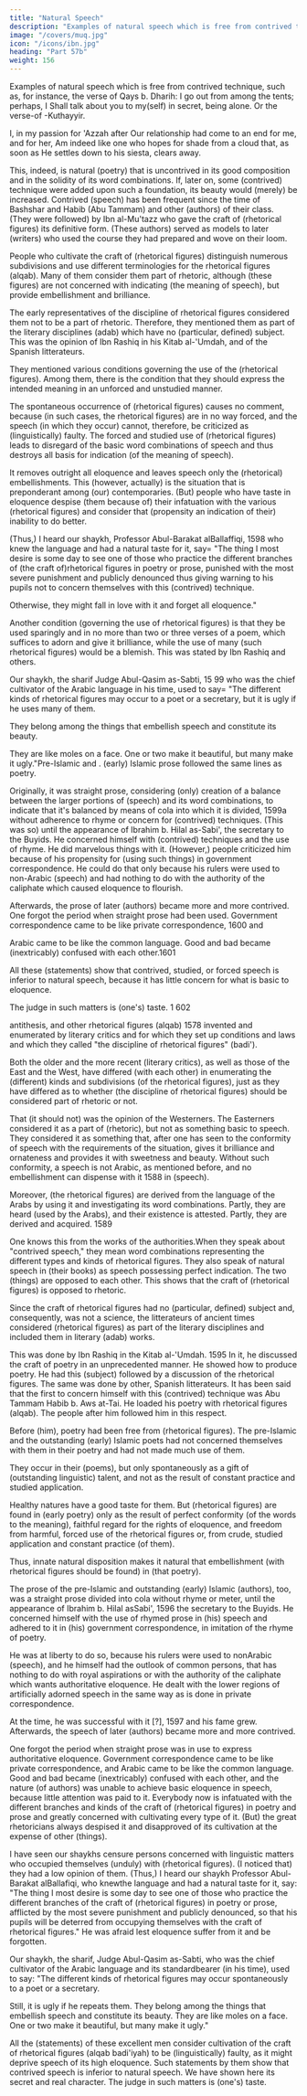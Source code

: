```yaml
---
title: "Natural Speech"
description: "Examples of natural speech which is free from contrived technique is the verse of Qays b. Dharih"
image: "/covers/muq.jpg"
icon: "/icons/ibn.jpg"
heading: "Part 57b"
weight: 156
---
```




Examples of natural speech which is free from contrived technique, such as, for instance, the verse of Qays b. Dharih: <!-- 1593 --> I go out from among the tents; perhaps, I Shall talk about you to my(self) in secret, being alone.
Or the verse-of -Kuthayyir.

I, in my passion for 'Azzah after Our relationship had come to an end for me, and for her,
Am indeed like one who hopes for shade from a cloud that, as soon as He settles down to his siesta, clears away.

This, indeed, is natural (poetry) that is uncontrived in its good composition and in the solidity of its word combinations. If, later on, some (contrived) technique were added upon such a foundation, its beauty would (merely) be increased.
Contrived (speech) has been frequent since the time of Bashshar and Habib (Abu Tammam) and other (authors) of their class. (They were followed) by Ibn al-Mu'tazz who gave the craft of (rhetorical figures) its definitive form. (These authors)
served as models to later (writers) who used the course they had prepared and wove on their loom.

People who cultivate the craft of (rhetorical figures) distinguish numerous subdivisions and use different terminologies for the rhetorical figures (alqab). Many of them consider them part of rhetoric, although (these figures) are not concerned with indicating (the meaning of speech), but provide embellishment and brilliance.

The early representatives of the discipline of rhetorical figures considered them not to be a part of rhetoric. Therefore, they mentioned them as part of the literary disciplines (adab) which have no (particular, defined) subject. This was the opinion of Ibn Rashiq in his Kitab al-'Umdah, and of the Spanish litterateurs. 

They mentioned various conditions governing the use of the (rhetorical figures). Among them, there is the condition that they should express the intended meaning in an unforced and unstudied manner.

The spontaneous occurrence of (rhetorical figures) causes no comment, because (in such cases, the rhetorical figures) are in no way forced, and the speech (in which they occur) cannot, therefore, be criticized as (linguistically) faulty. The forced and studied use of (rhetorical figures) leads to disregard of the basic word combinations of speech and thus destroys all basis for indication (of the meaning of speech). 

It removes outright all eloquence and leaves speech only the (rhetorical) embellishments. This (however, actually) is the situation that is preponderant among (our) contemporaries. (But) people who have taste in eloquence despise (them because of) their infatuation with the various (rhetorical figures) and consider that (propensity an indication of their) inability to do better.

(Thus,) I heard our shaykh, Professor Abul-Barakat alBallaffiqi, 1598 who knew the language and had a natural taste for it, say= "The thing I most desire is some day to see one of those who practice the different branches of (the craft of)rhetorical figures in poetry or prose, punished with the most severe punishment and publicly denounced thus giving warning to his pupils not to concern themselves with this (contrived) technique. 

Otherwise, they might fall in love with it and forget all eloquence."

Another condition (governing the use of rhetorical figures) is that they be used sparingly and in no more than two or three verses of a poem, which suffices to adorn and give it brilliance, while the use of many (such rhetorical figures) would be
a blemish. This was stated by Ibn Rashiq and others.

Our shaykh, the sharif Judge Abul-Qasim as-Sabti, 15 99 who was the chief cultivator of the Arabic language in his time, used to say= "The different kinds of rhetorical figures may occur to a poet or a secretary, but it is ugly if he uses many of them. 

They belong among the things that embellish speech and constitute its beauty.

They are like moles on a face. One or two make it beautiful, but many make it ugly."Pre-Islamic and . (early) Islamic prose followed the same lines as poetry. 

Originally, it was straight prose, considering (only) creation of a balance between the larger portions of (speech) and its word combinations, to indicate that it's balanced by means of cola into which it is divided, 1599a without adherence to rhyme or concern for (contrived) techniques. (This was so) until the appearance of Ibrahim b. Hilal as-Sabi', the secretary to the Buyids. He concerned himself with (contrived) techniques and the use of rhyme. He did marvelous things with it. (However,) people criticized him because of his propensity for (using such things) in government correspondence. He could do that only because his rulers were used to non-Arabic (speech) and had nothing to do with the authority of the caliphate which caused eloquence to flourish. 

Afterwards, the prose of later (authors) became more and more contrived. One forgot the period when straight prose had been used. Government correspondence came to be like private correspondence, 1600 and

Arabic came to be like the common language. Good and bad became (inextricably) confused with each other.1601

All these (statements) show that contrived, studied, or forced speech is inferior to natural speech, because it has little concern for what is basic to eloquence. 

The judge in such matters is (one's) taste. 1 602

antithesis, and other rhetorical figures (alqab) 1578 invented and enumerated by literary critics and for which they set up conditions and laws and which they
called "the discipline of rhetorical figures" (badi').

Both the older and the more recent (literary critics), as well as those of the East and the West, have differed (with each other) in enumerating the (different) kinds and subdivisions (of the rhetorical figures), just as they have differed as to
whether (the discipline of rhetorical figures) should be considered part of rhetoric or not. 

That (it should not) was the opinion of the Westerners. The Easterners considered it as a part of (rhetoric), but not as something basic to speech. They considered it as something that, after one has seen to the conformity of speech with the requirements of the situation, gives it brilliance and ornateness and provides it
with sweetness and beauty. Without such conformity, a speech is not Arabic, as mentioned before, and no embellishment can dispense with it 1588 in (speech).

Moreover, (the rhetorical figures) are derived from the language of the Arabs by using it and investigating its word combinations. Partly, they are heard (used by the Arabs), and their existence is attested. Partly, they are derived and acquired. 1589 

One knows this from the works of the authorities.When they speak about "contrived speech," they mean word combinations representing the different types and kinds of rhetorical figures. They also speak of natural speech in (their books) as speech possessing perfect indication. The two (things) are opposed to each other. This shows that the craft of (rhetorical figures) is opposed to rhetoric.

Since the craft of rhetorical figures had no (particular, defined) subject and,
consequently, was not a science, the litterateurs of ancient times considered
(rhetorical figures) as part of the literary disciplines and included them in literary
(adab) works.

This was done by Ibn Rashiq in the Kitab al-'Umdah. 1595 In it, he discussed the craft of poetry in an unprecedented manner. He showed how to produce poetry.
He had this (subject) followed by a discussion of the rhetorical figures. The same was done by other, Spanish litterateurs.
It has been said that the first to concern himself with this (contrived) technique was Abu Tammam Habib b. Aws at-Tai. He loaded his poetry with
rhetorical figures (alqab). The people after him followed him in this respect. 

Before (him), poetry had been free from (rhetorical figures). The pre-Islamic and the outstanding (early) Islamic poets had not concerned themselves with them in their
poetry and had not made much use of them. 

They occur in their (poems), but only spontaneously as a gift of (outstanding linguistic) talent, and not as the result of
constant practice and studied application. 

Healthy natures have a good taste for them. But (rhetorical figures) are found in (early poetry) only as the result of perfect conformity (of the words to the meaning), faithful regard for the rights of eloquence, and freedom from harmful, forced use of the rhetorical figures or, from crude, studied application and constant practice (of them). 

Thus, innate natural disposition makes it natural that embellishment (with rhetorical figures should be
found) in (that poetry).

The prose of the pre-Islamic and outstanding (early) Islamic (authors), too, was a straight prose divided into cola without rhyme or meter, until the appearance of Ibrahim b. Hilal asSabi', 1596 the secretary to the Buyids. He concerned himself with the use of rhymed prose in (his) speech and adhered to it in (his) government
correspondence, in imitation of the rhyme of poetry. 

He was at liberty to do so, because his rulers were used to nonArabic (speech), and he himself had the outlook of common persons, that has nothing to do with royal aspirations or with the authority of the caliphate which wants authoritative eloquence. He dealt with the lower regions of artificially adorned speech in the same way as is done in private correspondence. 

At the time, he was successful with it [?], 1597 and his fame grew. Afterwards, the speech of later (authors) became more and more contrived. 

One forgot the period when straight prose was in use to express authoritative eloquence. Government correspondence came to be like private correspondence, and Arabic
came to be like the common language. 
Good and bad became (inextricably) confused with each other, and the nature (of authors) was unable to achieve basic  eloquence in speech, because little attention was paid to it. Everybody now is infatuated with the different branches and kinds of the craft of (rhetorical figures) in poetry and prose and greatly concerned with cultivating every type of it. (But) the great rhetoricians always despised it and disapproved of its cultivation at the
expense of other (things).


I have seen our shaykhs censure persons concerned with linguistic matters who occupied themselves (unduly) with (rhetorical figures). (I noticed that) they had a low opinion of them. (Thus,) I heard our shaykh Professor Abul-Barakat alBallafiqi, who knewthe language and had a natural taste for it, say: "The thing I most desire is some day to see one of those who practice the different branches of the craft of (rhetorical figures) in poetry or prose, afflicted by the most severe punishment and publicly denounced, so that his pupils will be deterred from occupying themselves with the
craft of rhetorical figures." He was afraid lest eloquence suffer from it and be
forgotten.

Our shaykh, the sharif, Judge Abul-Qasim as-Sabti, who was the chief
cultivator of the Arabic language and its standardbearer (in his time), used to say:
"The different kinds of rhetorical figures may occur spontaneously to a poet or a
secretary.

Still, it is ugly if he repeats them. They belong among the things that
embellish speech and constitute its beauty. They are like moles on a face. One or
two make it beautiful, but many make it ugly."

All the (statements) of these excellent men consider cultivation of the craft of rhetorical figures (alqab badi'iyah) to be (linguistically) faulty, as it might deprive speech of its high eloquence. Such statements by them show that contrived speech is inferior to natural speech. We have shown here its secret and real character. The judge in such matters is (one's) taste.
